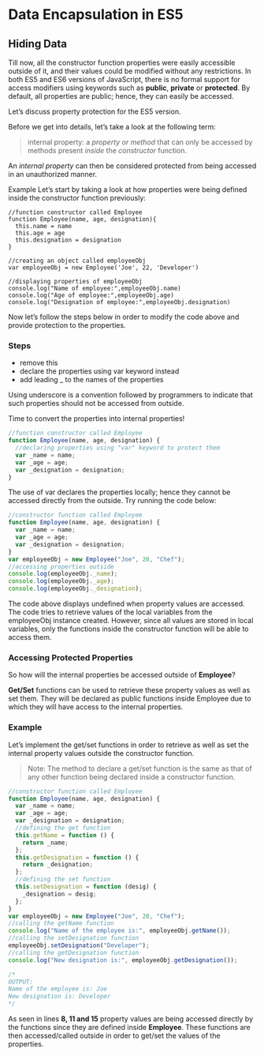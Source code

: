 # Data Encapsulation in ES5

## Hiding Data

Till now, all the constructor function properties were easily accessible outside of it, and their values could be modified without any restrictions. In both ES5 and ES6 versions of JavaScript, there is no formal support for access modifiers using keywords such as **public**, **private** or **protected**. By default, all properties are public; hence, they can easily be accessed.

Let’s discuss property protection for the ES5 version.

Before we get into details, let’s take a look at the following term:

> internal property: a _property or method_ that can only be accessed by methods present _inside_ the _constructor_ function.

An _internal property_ can then be considered protected from being accessed in an unauthorized manner.

Example
Let’s start by taking a look at how properties were being defined inside the constructor function previously:

```JS
//function constructor called Employee
function Employee(name, age, designation){
  this.name = name
  this.age = age
  this.designation = designation
}

//creating an object called employeeObj
var employeeObj = new Employee('Joe', 22, 'Developer')

//displaying properties of employeeObj
console.log("Name of employee:",employeeObj.name)
console.log("Age of employee:",employeeObj.age)
console.log("Designation of employee:",employeeObj.designation)
```

Now let’s follow the steps below in order to modify the code above and provide protection to the properties.

### Steps

- remove this
- declare the properties using var keyword instead
- add leading \_ to the names of the properties

Using underscore is a convention followed by programmers to indicate that such properties should not be accessed from outside.

Time to convert the properties into internal properties!

```javascript
//function constructor called Employee
function Employee(name, age, designation) {
  //declaring properties using "var" keyword to protect them
  var _name = name;
  var _age = age;
  var _designation = designation;
}
```

The use of var declares the properties locally; hence they cannot be accessed directly from the outside. Try running the code below:

```javascript
//constructor function called Employee
function Employee(name, age, designation) {
  var _name = name;
  var _age = age;
  var _designation = designation;
}
var employeeObj = new Employee("Joe", 20, "Chef");
//accessing properties outside
console.log(employeeObj._name);
console.log(employeeObj._age);
console.log(employeeObj._designation);
```

The code above displays undefined when property values are accessed. The code tries to retrieve values of the local variables from the employeeObj instance created. However, since all values are stored in local variables, only the functions inside the constructor function will be able to access them.

### Accessing Protected Properties

So how will the internal properties be accessed outside of **Employee**?

**Get/Set** functions can be used to retrieve these property values as well as set them. They will be declared as public functions inside Employee due to which they will have access to the internal properties.

### Example

Let’s implement the get/set functions in order to retrieve as well as set the internal property values outside the constructor function.

> Note: The method to declare a get/set function is the same as that of any other function being declared inside a constructor function.

```javascript
//constructor function called Employee
function Employee(name, age, designation) {
  var _name = name;
  var _age = age;
  var _designation = designation;
  //defining the get function
  this.getName = function () {
    return _name;
  };
  this.getDesignation = function () {
    return _designation;
  };
  //defining the set function
  this.setDesignation = function (desig) {
    _designation = desig;
  };
}
var employeeObj = new Employee("Joe", 20, "Chef");
//calling the getName function
console.log("Name of the employee is:", employeeObj.getName());
//calling the setDesignation function
employeeObj.setDesignation("Developer");
//calling the getDesignation function
console.log("New designation is:", employeeObj.getDesignation());

/*
OUTPUT:
Name of the employee is: Joe
New designation is: Developer
*/
```

As seen in lines **8, 11 and 15** property values are being accessed directly by the functions since they are defined inside **Employee**. These functions are then accessed/called outside in order to get/set the values of the properties.
